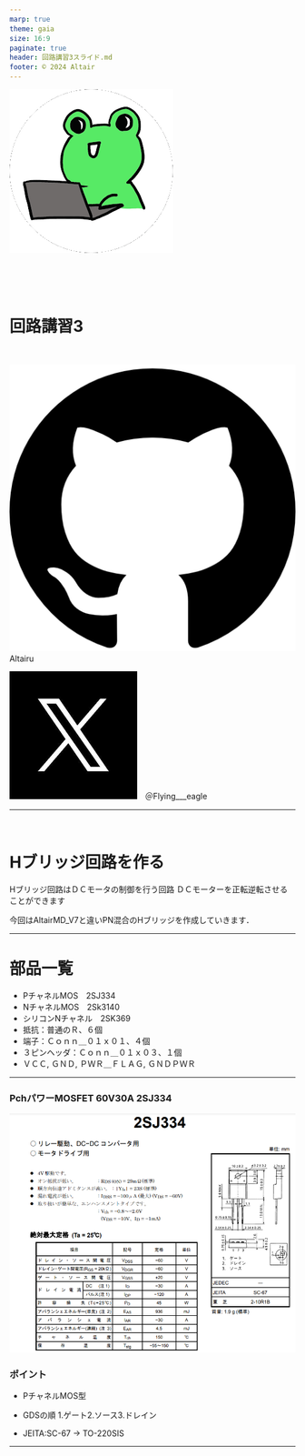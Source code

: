 ```yaml
---
marp: true
theme: gaia
size: 16:9
paginate: true
header: 回路講習3スライド.md
footer: © 2024 Altair
---
```

![bg right width:400px](../../images/altair.png) 

<br>
<br>
<br>

# **回路講習3**
<br>



![width:40px](../../images/image.png)　Altairu

![width:40px](../../images/image-1.png)　＠Flying___eagle

---
<br>

# **Hブリッジ回路を作る**

Hブリッジ回路はＤＣモータの制御を行う回路
ＤＣモーターを正転逆転させることができます

今回はAltairMD_V7と違いPN混合のHブリッジを作成していきます．

---
# 部品一覧
* PチャネルMOS　2SJ334
* NチャネルMOS　2Sk3140
* シリコンNチャネル　2SK369
* 抵抗：普通のＲ、６個
* 端子：Ｃｏｎｎ＿０１ｘ０１、４個
* ３ピンヘッダ：Ｃｏｎｎ＿０１ｘ０３、１個
* ＶＣＣ, ＧＮＤ, ＰＷＲ＿ＦＬＡＧ, ＧＮＤＰＷＲ

---
### **PchパワーMOSFET 60V30A 2SJ334**

![bg right:50% width:650px](../../images/7d3aa16f1b63764ce094d90b612dff2fb7f1d79f289f1f24e2dbc44bdff65d62.png)  

### ポイント

- PチャネルMOS型

- GDSの順 
1.ゲート2.ソース3.ドレイン

-  JEITA:SC-67 -> TO-220SIS

---



